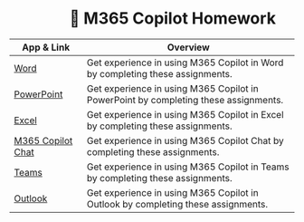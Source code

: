 

 <h1>&nbsp;&nbsp;&nbsp;&nbsp;&nbsp;&nbsp;&nbsp;&nbsp;&nbsp;&nbsp;&nbsp;&nbsp;&nbsp;&nbsp;&nbsp;&nbsp;🤖 M365 Copilot Homework </h1>

| App & Link | Overview |
|-----|----------|
| [Word](https://github.com/mortenhansenDK/M365CopilotHomework/blob/main/Word/readME.md) | Get experience in using M365 Copilot in Word by completing these assignments. |
| [PowerPoint](https://github.com/mortenhansenDK/M365CopilotHomework/blob/main/PowerPoint/readME.md) | Get experience in using M365 Copilot in PowerPoint by completing these assignments. |
| [Excel](https://github.com/mortenhansenDK/M365CopilotHomework/blob/main/PowerPoint/readME.md) | Get experience in using M365 Copilot in Excel by completing these assignments. |
| [M365 Copilot Chat](./labs/public-website-agent) | Get experience in using M365 Copilot Chat by completing these assignments. |
| [Teams](./labs/mbr-prep-sharepoint-agent) | Get experience in using M365 Copilot in Teams by completing these assignments. |
| [Outlook](./labs/mbr-prep-sharepoint-agent) | Get experience in using M365 Copilot in Outlook by completing these assignments. |
